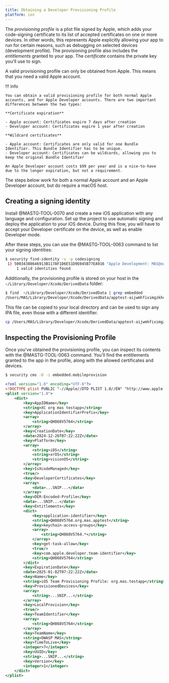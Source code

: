 ```yaml
---
title: Obtaining a Developer Provisioning Profile
platform: ios
---
```


The _provisioning profile_ is a plist file signed by Apple, which adds your code-signing certificate to its list of accepted certificates on one or more devices. In other words, this represents Apple explicitly allowing your app to run for certain reasons, such as debugging on selected devices (development profile). The provisioning profile also includes the _entitlements_ granted to your app. The _certificate_ contains the private key you'll use to sign.

A valid provisioning profile can only be obtained from Apple. This means that you need a valid Apple account.

!!! info

    You can obtain a valid provisioning profile for both normal Apple accounts, and for Apple Developer accounts. There are two important differences between the two types:

    **Certificate expiration**

    - Apple account: Certificates expire 7 days after creation
    - Developer account: Certificates expire 1 year after creation

    **Wildcard certificates**

    - Apple account: Certificates are only valid for one Bundle Identifier. This Bundle Identifier has to be unique.
    - Developer account: Certificates can be wildcards, allowing you to keep the original Bundle Identifier

    An Apple Developer account costs $99 per year and is a nice-to-have due to the longer expiration, but not a requirement.

The steps below work for both a normal Apple account and an Apple Developer account, but do require a macOS host.

## Creating a signing identity

Install @MASTG-TOOL-0070 and create a new iOS application with any language and configuration. Set up the project to use automatic signing and deploy the application to your iOS device. During this flow, you will have to accept your Developer certificate on the device, as well as enable Developer mode.

After these steps, you can use the @MASTG-TOOL-0063 command to list your signing identities:

```bash
$ security find-identity -v -p codesigning
 1) 50034388646913B117AF1D6E51D9E045B77EA916 "Apple Development: MAS@owasp.org (LVGBSLUQB4)"
     1 valid identities found
```

Additionally, the provisioning profile is stored on your host in the `~/Library/Developer/Xcode/DerivedData` folder:

```bash
$ find  ~/Library/Developer/Xcode/DerivedData | grep embedded
/Users/MAS/Library/Developer/Xcode/DerivedData/apptest-aijwmhfiximgzkhcmnluxrscflyc/Build/Products/Debug-iphoneos/apptest.app/embedded.mobileprovision
```

This file can be copied to your local directory and can be used to sign any IPA file, even those with a different identifier.

```bash
cp /Users/MAS/Library/Developer/Xcode/DerivedData/apptest-aijwmhfiximgzkhcmnluxrscflyc/Build/Products/Debug-iphoneos/apptest.app/embedded.mobileprovision ./embedded.mobileprovision
```

## Inspecting the Provisioning Profile

Once you've obtained the provisioning profile, you can inspect its contents with the @MASTG-TOOL-0063 command. You'll find the entitlements granted to the app in the profile, along with the allowed certificates and devices.

```bash
$ security cms -D -i embedded.mobileprovision
```

```xml
<?xml version="1.0" encoding="UTF-8"?>
<!DOCTYPE plist PUBLIC "-//Apple//DTD PLIST 1.0//EN" "http://www.apple.com/DTDs/PropertyList-1.0.dtd">
<plist version="1.0">
    <dict>
        <key>AppIDName</key>
        <string>XC org mas testapp</string>
        <key>ApplicationIdentifierPrefix</key>
        <array>
            <string>QH868V5764</string>
        </array>
        <key>CreationDate</key>
        <date>2024-12-26T07:22:22Z</date>
        <key>Platform</key>
        <array>
            <string>iOS</string>
            <string>xrOS</string>
            <string>visionOS</string>
        </array>
        <key>IsXcodeManaged</key>
        <true/>
        <key>DeveloperCertificates</key>
        <array>
            <data>...SNIP...</data>
        </array>
        <key>DER-Encoded-Profile</key>
        <data>...SNIP...</data>
        <key>Entitlements</key>
        <dict>
            <key>application-identifier</key>
            <string>QH868V5764.org.mas.apptest</string>
            <key>keychain-access-groups</key>
            <array>
                <string>QH868V5764.*</string>
            </array>
            <key>get-task-allow</key>
            <true/>
            <key>com.apple.developer.team-identifier</key>
            <string>QH868V5764</string>
        </dict>
        <key>ExpirationDate</key>
        <date>2025-01-02T07:22:22Z</date>
        <key>Name</key>
        <string>iOS Team Provisioning Profile: org.mas.testapp</string>
        <key>ProvisionedDevices</key>
        <array>
            <string>...SNIP...</string>
        </array>
        <key>LocalProvision</key>
        <true/>
        <key>TeamIdentifier</key>
        <array>
            <string>QH868V5764</string>
        </array>
        <key>TeamName</key>
        <string>OWASP MAS</string>
        <key>TimeToLive</key>
        <integer>7</integer>
        <key>UUID</key>
        <string>...SNIP...</string>
        <key>Version</key>
        <integer>1</integer>
    </dict>
</plist>
```
